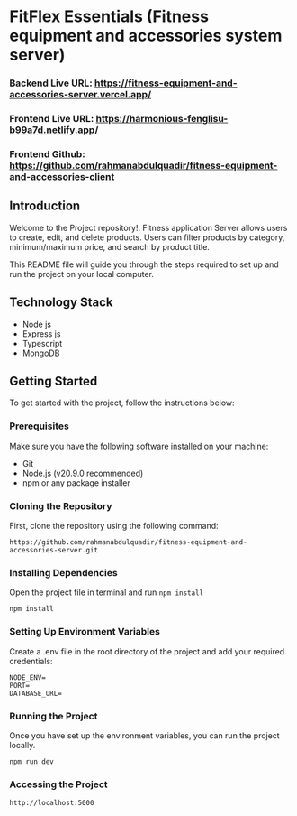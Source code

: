 
# FitFlex Essentials (Fitness equipment and accessories system server) 

### Backend Live URL: https://fitness-equipment-and-accessories-server.vercel.app/
### Frontend Live URL: https://harmonious-fenglisu-b99a7d.netlify.app/
### Frontend Github: https://github.com/rahmanabdulquadir/fitness-equipment-and-accessories-client

## Introduction

Welcome to the Project repository!.
Fitness application Server allows users to create, edit, and delete products. Users can filter products by category, minimum/maximum price, and search by product title.

This README file will guide you through the steps required to set up and run the project on your local computer.

## Technology Stack

- Node js
- Express js
- Typescript
- MongoDB

## Getting Started

To get started with the project, follow the instructions below:

### Prerequisites

Make sure you have the following software installed on your machine:

- Git
- Node.js (v20.9.0 recommended)
- npm or any package installer

### Cloning the Repository

First, clone the repository using the following command:

```
https://github.com/rahmanabdulquadir/fitness-equipment-and-accessories-server.git

```

### Installing Dependencies

Open the project file in terminal and run `npm install`

```
npm install

```

### Setting Up Environment Variables

Create a .env file in the root directory of the project and add your required credentials:

```
NODE_ENV=
PORT= 
DATABASE_URL=

```

### Running the Project

Once you have set up the environment variables, you can run the project locally.

```
npm run dev

```

### Accessing the Project

```
http://localhost:5000
```








